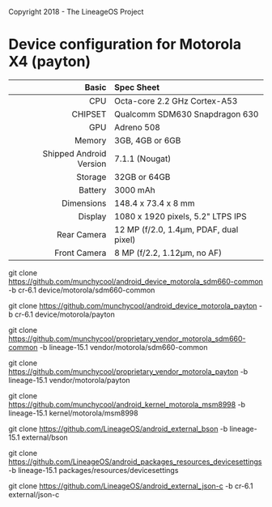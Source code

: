 Copyright 2018 - The LineageOS Project

Device configuration for Motorola X4 (payton)
==================================

Basic   | Spec Sheet
-------:|:-------------------------
CPU     | Octa-core 2.2 GHz Cortex-A53
CHIPSET | Qualcomm SDM630 Snapdragon 630
GPU     | Adreno 508
Memory  | 3GB, 4GB or 6GB
Shipped Android Version | 7.1.1 (Nougat)
Storage | 32GB or 64GB
Battery | 3000 mAh
Dimensions | 148.4 x 73.4 x 8 mm
Display | 1080 x 1920 pixels, 5.2" LTPS IPS
Rear Camera  | 12 MP (f/2.0, 1.4µm, PDAF, dual pixel)
Front Camera | 8 MP (f/2.2, 1.12µm, no AF)

git clone https://github.com/munchycool/android_device_motorola_sdm660-common -b cr-6.1 device/motorola/sdm660-common

git clone https://github.com/munchycool/android_device_motorola_payton -b cr-6.1 device/motorola/payton

git clone https://github.com/munchycool/proprietary_vendor_motorola_sdm660-common -b lineage-15.1 vendor/motorola/sdm660-common

git clone https://github.com/munchycool/proprietary_vendor_motorola_payton -b lineage-15.1 vendor/motorola/payton

git clone https://github.com/munchycool/android_kernel_motorola_msm8998 -b lineage-15.1 kernel/motorola/msm8998

git clone https://github.com/LineageOS/android_external_bson -b lineage-15.1 external/bson

git clone https://github.com/LineageOS/android_packages_resources_devicesettings -b lineage-15.1 packages/resources/devicesettings

git clone https://github.com/LineageOS/android_external_json-c -b cr-6.1 external/json-c
